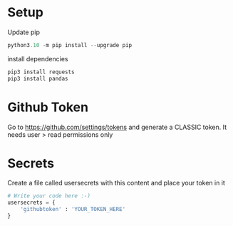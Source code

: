 # Setup

Update pip

```python
python3.10 -m pip install --upgrade pip
```

install dependencies 

```python 
pip3 install requests
pip3 install pandas
```

# Github Token
Go to https://github.com/settings/tokens and generate a CLASSIC token. It needs user > read permissions only

# Secrets
Create a file called usersecrets with this content and place your token in it

```python
# Write your code here :-)
usersecrets = {
    'githubtoken' : 'YOUR_TOKEN_HERE'
}
```